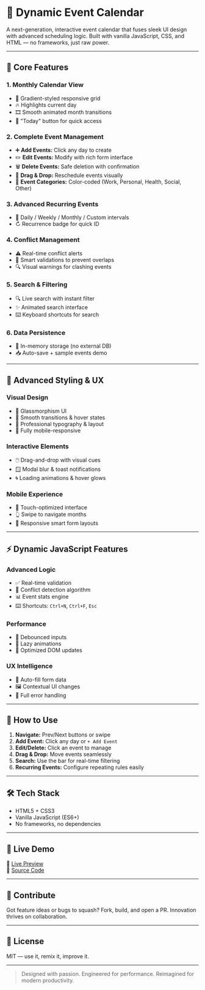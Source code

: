 # 📅 Dynamic Event Calendar

A next-generation, interactive event calendar that fuses sleek UI design with advanced scheduling logic. Built with vanilla JavaScript, CSS, and HTML — no frameworks, just raw power.

---

## 🎯 Core Features

### 1. Monthly Calendar View
- 🌈 Gradient-styled responsive grid
- 🔥 Highlights current day
- 🎞️ Smooth animated month transitions
- 🎯 "Today" button for quick access

### 2. Complete Event Management
- ➕ **Add Events:** Click any day to create
- ✏️ **Edit Events:** Modify with rich form interface
- 🗑️ **Delete Events:** Safe deletion with confirmation
- 🧲 **Drag & Drop:** Reschedule events visually
- 🎨 **Event Categories:** Color-coded (Work, Personal, Health, Social, Other)

### 3. Advanced Recurring Events
- 🔁 Daily / Weekly / Monthly / Custom intervals
- ↻ Recurrence badge for quick ID

### 4. Conflict Management
- ⚠️ Real-time conflict alerts
- 🚫 Smart validations to prevent overlaps
- 🔍 Visual warnings for clashing events

### 5. Search & Filtering
- 🔍 Live search with instant filter
- ✨ Animated search interface
- ⌨️ Keyboard shortcuts for search

### 6. Data Persistence
- 💾 In-memory storage (no external DB)
- 📥 Auto-save + sample events demo

---

## 🎨 Advanced Styling & UX

### Visual Design
- 🧊 Glassmorphism UI
- 🌟 Smooth transitions & hover states
- 🧩 Professional typography & layout
- 📱 Fully mobile-responsive

### Interactive Elements
- 🖱️ Drag-and-drop with visual cues
- 🪟 Modal blur & toast notifications
- 🌀 Loading animations & hover glows

### Mobile Experience
- 🤏 Touch-optimized interface
- 👆 Swipe to navigate months
- 🧠 Responsive smart form layouts

---

## ⚡ Dynamic JavaScript Features

### Advanced Logic
- ✅ Real-time validation
- 🧠 Conflict detection algorithm
- 📊 Event stats engine
- ⌨️ Shortcuts: `Ctrl+N`, `Ctrl+F`, `Esc`

### Performance
- 🧼 Debounced inputs
- 🚀 Lazy animations
- 🧬 Optimized DOM updates

### UX Intelligence
- 🧠 Auto-fill form data
- 🖼️ Contextual UI changes
- 🧯 Full error handling

---

## 🚀 How to Use

1. **Navigate:** Prev/Next buttons or swipe
2. **Add Event:** Click any day or `+ Add Event`
3. **Edit/Delete:** Click an event to manage
4. **Drag & Drop:** Move events seamlessly
5. **Search:** Use the bar for real-time filtering
6. **Recurring Events:** Configure repeating rules easily

---

## 🛠️ Tech Stack

- HTML5 + CSS3
- Vanilla JavaScript (ES6+)
- No frameworks, no dependencies

---

## 🧪 Live Demo

🚀 [Live Preview](customecalendar.ccbp.tech)  
📂 [Source Code](https://github.com/your-username/your-repo)

---

## 🤝 Contribute

Got feature ideas or bugs to squash? Fork, build, and open a PR. Innovation thrives on collaboration.

---

## 📄 License

MIT — use it, remix it, improve it.

---

> Designed with passion. Engineered for performance. Reimagined for modern productivity.
